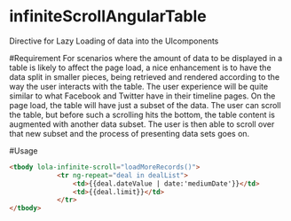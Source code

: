 # infiniteScrollAngularTable
Directive for Lazy Loading of data into the UIcomponents

#Requirement
For scenarios where the amount of data to be displayed in a table is likely to affect the page load, a nice enhancement is to have the data split in smaller pieces, being retrieved and rendered according to the way the user interacts with the table.
The user experience will be quite similar to what Facebook and Twitter have in their timeline pages. On the page load, the table will have just a subset of the data. The user can scroll the table, but before such a scrolling hits the bottom, the table content is augmented with another data subset. The user is then able to scroll over that new subset and the process of presenting data sets goes on.

#Usage
```html
<tbody lola-infinite-scroll="loadMoreRecords()">
            <tr ng-repeat="deal in dealList">
                <td>{{deal.dateValue | date:'mediumDate'}}</td>
                <td>{{deal.limit}}</td>
            </tr>
</tbody>
```
